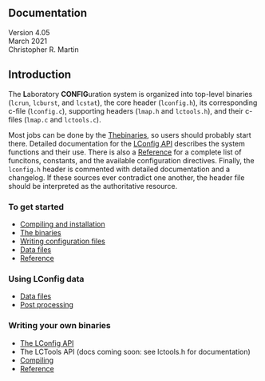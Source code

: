 ## <a name="top"></a> Documentation

Version 4.05  
March 2021  
Christopher R. Martin  


## <a name="intro"></a> Introduction
The **L**aboratory **CONFIG**uration system is organized into top-level binaries (`lcrun`, `lcburst`, and `lcstat`), the core header (`lconfig.h`), its corresponding c-file (`lconfig.c`), supporting headers (`lmap.h` and `lctools.h`), and their c-files (`lmap.c` and `lctools.c`).

Most jobs can be done by the [Thebinaries](bin.md), so users should probably start there.  Detailed documentation for the [LConfig API](api.md) describes the system functions and their use.  There is also a [Reference](reference.md) for a complete list of funcitons, constants, and the available configuration directives.  Finally, the `lconfig.h` header is commented with detailed documentation and a changelog.  If these sources ever contradict one another, the header file should be interpreted as the authoritative resource.


### To get started

- [Compiling and installation](compiling.md)
- [The binaries](bin.md)
- [Writing configuration files](config.md)
- [Data files](data.md)
- [Reference](reference.md)

### Using LConfig data

- [Data files](data.md)
- [Post processing](post.md)

### Writing your own binaries

- [The LConfig API](api.md)
- The LCTools API (docs coming soon: see lctools.h for documentation)
- [Compiling](compiling.md)
- [Reference](reference.md)

